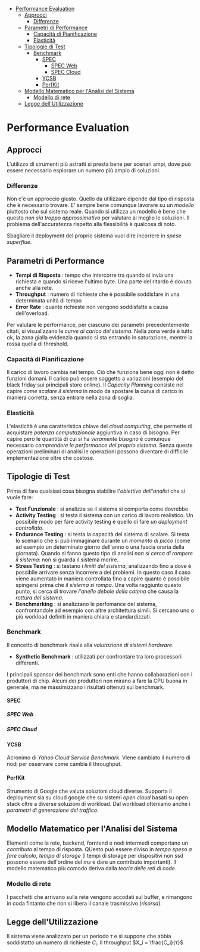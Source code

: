 - [Performance Evaluation](#performance-evaluation)
  - [Approcci](#approcci)
    - [Differenze](#differenze)
  - [Parametri di Performance](#parametri-di-performance)
    - [Capacità di Pianificazione](#capacità-di-pianificazione)
    - [Elasticità](#elasticità)
  - [Tipologie di Test](#tipologie-di-test)
    - [Benchmark](#benchmark)
      - [SPEC](#spec)
        - [SPEC Web](#spec-web)
        - [SPEC Cloud](#spec-cloud)
      - [YCSB](#ycsb)
      - [PerfKit](#perfkit)
  - [Modello Matematico per l'Analisi del Sistema](#modello-matematico-per-lanalisi-del-sistema)
    - [Modello di rete](#modello-di-rete)
  - [Legge dell'Utilizzazione](#legge-dellutilizzazione)

# Performance Evaluation
## Approcci
L'utilizzo di strumenti più astratti si presta bene per scenari ampi, dove può essere necessario esplorare un numero più ampio di soluzioni.

### Differenze
Non c'è un approccio giusto. Quello da utilizzare dipende dal tipo di risposta che è necessario trovare. E' sempre bene comunque lavorare su un *modello* piuttosto che sul sistema reale. Quando si utilizza un modello è bene che questo *non sia troppo approssimativo* per valutare al meglio le soluzioni. Il problema dell'accuratezza rispetto alla flessibilità è qualcosa di noto.

Sbagliare il deployment del proprio sistema vuol dire incorrere in *spese superflue*.

## Parametri di Performance
- **Tempi di Risposta** : tempo che intercorre tra quando si invia una richiesta e quando si riceve l'ultimo byte. Una parte del ritardo è dovuto anche alla rete.
- **Throughput** : numero di richieste che è possibile soddisfare in una determinata unità di tempo
- **Error Rate** : quante richieste non vengono soddisfatte a causa dell'overload. 
 
Per valutare le performance, per ciascuno dei parametri precedentemente citati, si visualizzano le *curve di carico del sistema*. Nella zona verde è tutto ok, la zona gialla evidenzia quando si sta entrando in saturazione, mentre la rossa quella di threshold.

### Capacità di Pianificazione
Il carico di lavoro cambia nel tempo. Ciò che funziona bene oggi non è detto funzioni domani. Il carico può essere soggetto a variazioni (esempio del black friday sui principali store online). Il *Capacity Planning* consiste nel capire *come scalare il sistema* in modo da spostare la curva di carico in maniera corretta, senza entrare nella zona di soglia.

### Elasticità
L'elasticità è una caratteristica chiave del *cloud computing*, che permette di acquistare *potenza computazionale* aggiuntiva in caso di bisogno. Per capire però le quantità di cui si ha *veramente bisogno* è comunque necessario *comprendere le performance del proprio sistema*. Senza queste operazioni preliminari di analisi le operazioni possono diventare di difficile implementazione oltre che costose.

## Tipologie di Test
Prima di fare qualsiasi cosa bisogna stabilire l'*obiettivo dell'analisi* che si vuole fare:
- **Test Funzionale** : si analizza se il sistema si comporta come dovrebbe
- **Activity Testing** : si testa il sistema con un carico di lavoro realistico. Un possibile modo per fare activity testing è quello di fare *un deployment controllato*.
- **Endurance Testing** : si testa la capacità del sistema di scalare. Si testa lo scenario che si può immaginare durante un *momento di picco* (come ad esempio un determinato giorno dell'anno o una fascia oraria della giornata). Quando si fanno questo tipo di analisi *non si cerca di rompere il sistema*: non si guarda il sistema morire.
- **Stress Testing** : si testano *i limiti del sistema*, analizzando fino a dove è possibile arrivare senza incorrere a dei problemi. In questo caso il caso viene aumentato in maniera controllata fino a capire quanto è possibile spingersi prima che *il sistema si rompa*. Una volta raggiunto questo punto, si cerca di trovare *l'anello debole della catena* che causa la *rottura del sistema*.
- **Benchmarking** : si analizzano le perfomance del sistema, confrontandole ad esempio con altre architettura simili. Si cercano uno o più workload definiti in maniera chiara e standardizzati.

### Benchmark
Il concetto di benchmark risale alla *valutazione di sistemi hardware*. 
- **Synthetic Benchmark** : utilizzati per confrontare tra loro processori differenti.

I principali sponsor dei benchmark sono enti che hanno collaborazioni con i produttori di chip. Alcuni dei produttori non mirano a fare la CPU buona in generale, ma ne massimizzano i risultati ottenuti sui benchmark.

#### SPEC
##### SPEC Web
##### SPEC Cloud
#### YCSB
Acronimo di *Yahoo Cloud Service Benchmark*. Viene cambiato il numero di nodi per osservare come cambia il throughput.

#### PerfKit
Strumento di Google che valuta soluzioni cloud diverse. Supporta il deployment sia su cloud google che su sistemi *open cloud* basati su open stack oltre a diverse soluzioni di workload. Dal workload otteniamo anche i *parametri di generazione del traffico*.

## Modello Matematico per l'Analisi del Sistema
Elementi come la rete, backend, forntend e nodi intermedi comportano un *contributo* al tempo di risposta. QUesto può essere diviso in *tempo speso a fare calcolo*, *tempo di storage* (i tempi di storage per dispositivi non ssd possono essere dell'ordine del *ms* e dare un contributo importanti). Il modello matematico più comodo deriva dalla *teoria delle reti di code*.

### Modello di rete
I pacchetti che arrivano sulla rete vengono accodati sul buffer, e rimangono in coda fintanto che non si libera il canale trasmissivo (*risorsa*).

## Legge dell'Utilizzazione
Il sistema viene analizzato per un periodo $\tau$ e si suppone che abbia soddistatto un numero di richieste $C_i$. Il throughput $X_i = \frac{C_i}{τ}$

[//]: # (Possibile Dimostrazione: Pollaczek-Khinchin Formula slide 77)